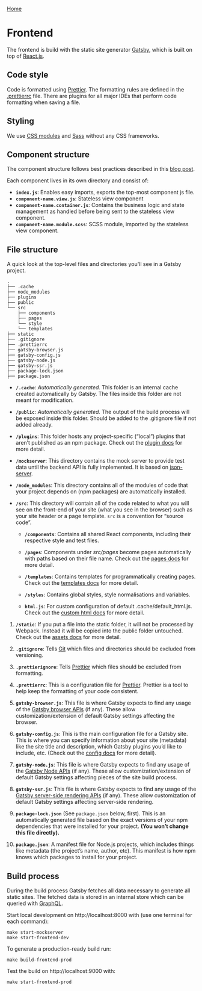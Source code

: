 [Home](../README.md)

# Frontend

The frontend is build with the static site generator [Gatsby](https://www.gatsbyjs.org/), which is built on top of [React.js](https://reactjs.org/).

## Code style

Code is formatted using [Prettier](https://prettier.io). The formatting rules are defined in the [.prettierrc](../gatsby/.prettierrc) file. There are plugins for all major IDEs that perform code formatting when saving a file.

## Styling

We use [CSS modules](https://www.gatsbyjs.org/docs/css-modules/) and [Sass](https://www.gatsbyjs.org/docs/sass/) without any CSS frameworks.

## Component structure

The component structure follows best practices described in this [blog post](https://medium.com/@Charles_Stover/optimal-file-structure-for-react-applications-f3e35ad0a145).

Each component lives in its own directory and consist of:

- **`index.js`**: Enables easy imports, exports the top-most component js file.
- **`component-name.view.js`**: Stateless view component
- **`component-name.container.js`**: Contains the business logic and state management as handled before being sent to the stateless view component.
- **`component-name.module.scss`**: SCSS module, imported by the stateless view component.

## File structure

A quick look at the top-level files and directories you'll see in a Gatsby project.

    .
    ├── .cache
    ├── node_modules
    ├── plugins
    ├── public
    └── src
        ├── components
        ├── pages
        └── style
        └── templates
    ├── static
    ├── .gitignore
    ├── .prettierrc
    ├── gatsby-browser.js
    ├── gatsby-config.js
    ├── gatsby-node.js
    ├── gatsby-ssr.js
    ├── package-lock.json
    ├── package.json

- **`/.cache`**: _Automatically generated._ This folder is an internal cache created automatically by Gatsby. The files inside this folder are not meant for modification.

- **`/public`**: _Automatically generated._ The output of the build process will be exposed inside this folder. Should be added to the .gitignore file if not added already.

- **`/plugins`**: This folder hosts any project-specific (“local”) plugins that aren’t published as an npm package. Check out the [plugin docs](https://www.gatsbyjs.org/docs/plugins/) for more detail.

- **`/mockserver`**: This directory contains the mock server to provide test data until the backend API is fully implemented. It is based on [json-server](https://github.com/typicode/json-server).

- **`/node_modules`**: This directory contains all of the modules of code that your project depends on (npm packages) are automatically installed.

- **`/src`**: This directory will contain all of the code related to what you will see on the front-end of your site (what you see in the browser) such as your site header or a page template. `src` is a convention for “source code”.

  - **`/components`**: Contains all shared React components, including their respective style and test files.

  - **`/pages`**: Components under _src/pages_ become pages automatically with paths based on their file name. Check out the [pages docs](https://www.gatsbyjs.org/docs/recipes/#creating-pages) for more detail.

  - **`/templates`**: Contains templates for programmatically creating pages. Check out the [templates docs](https://www.gatsbyjs.org/docs/building-with-components/#page-template-components) for more detail.

  - **`/styles`**: Contains global styles, style normalisations and variables.

  - **`html.js`**: For custom configuration of default .cache/default_html.js. Check out the [custom html docs](https://www.gatsbyjs.org/docs/custom-html/) for more detail.

1.  **`/static`**: If you put a file into the static folder, it will not be processed by Webpack. Instead it will be copied into the public folder untouched. Check out the [assets docs](https://www.gatsbyjs.org/docs/static-folder/#adding-assets-outside-of-the-module-system) for more detail.

1.  **`.gitignore`**: Tells [Git](https://git-scm.com/) which files and directories should be excluded from versioning.

1.  **`.prettierignore`**: Tells [Prettier](https://prettier.io/) which files should be excluded from formatting.

1.  **`.prettierrc`**: This is a configuration file for [Prettier](https://prettier.io/). Prettier is a tool to help keep the formatting of your code consistent.

1.  **`gatsby-browser.js`**: This file is where Gatsby expects to find any usage of the [Gatsby browser APIs](https://www.gatsbyjs.org/docs/browser-apis/) (if any). These allow customization/extension of default Gatsby settings affecting the browser.

1.  **`gatsby-config.js`**: This is the main configuration file for a Gatsby site. This is where you can specify information about your site (metadata) like the site title and description, which Gatsby plugins you’d like to include, etc. (Check out the [config docs](https://www.gatsbyjs.org/docs/gatsby-config/) for more detail).

1.  **`gatsby-node.js`**: This file is where Gatsby expects to find any usage of the [Gatsby Node APIs](https://www.gatsbyjs.org/docs/node-apis/) (if any). These allow customization/extension of default Gatsby settings affecting pieces of the site build process.

1.  **`gatsby-ssr.js`**: This file is where Gatsby expects to find any usage of the [Gatsby server-side rendering APIs](https://www.gatsbyjs.org/docs/ssr-apis/) (if any). These allow customization of default Gatsby settings affecting server-side rendering.

1.  **`package-lock.json`** (See `package.json` below, first). This is an automatically generated file based on the exact versions of your npm dependencies that were installed for your project. **(You won’t change this file directly).**

1.  **`package.json`**: A manifest file for Node.js projects, which includes things like metadata (the project’s name, author, etc). This manifest is how npm knows which packages to install for your project.

## Build process

During the build process Gatsby fetches all data necessary to generate all static sites. The fetched data is stored in an internal store which can be queried with [GraphQL](https://graphql.org).

Start local development on http://localhost:8000 with (use one terminal for each command):

```
make start-mockserver
make start-frontend-dev
```

To generate a production-ready build run:

```
make build-frontend-prod
```

Test the build on http://localhost:9000 with:

```
make start-frontend-prod
```
